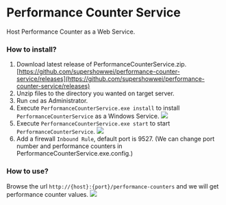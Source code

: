 # Performance Counter Service

Host Performance Counter as a Web Service.

### How to install?

1. Download latest release of PerformanceCounterService.zip. [https://github.com/supershowwei/performance-counter-service/releases](https://github.com/supershowwei/performance-counter-service/releases)
2. Unzip files to the directory you wanted on target server.
3. Run `cmd` as Administrator.
4. Execute `PerformanceCounterService.exe install` to install `PerformanceCounterService` as a Windows Service.
![](https://i.imgur.com/9Xq9A5I.png)
5. Execute `PerformanceCounterService.exe start` to start `PerformanceCounterService`.
![](https://i.imgur.com/NE4Vrr1.png)
6. Add a firewall `Inbound Rule`, default port is 9527. (We can change port number and performance counters in PerformanceCounterService.exe.config.)

### How to use?

Browse the url `http://{host}:{port}/performance-counters` and we will get performance counter values.
![](https://i.imgur.com/67cMTAH.png)
